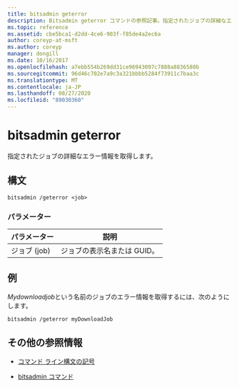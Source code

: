 ```yaml
---
title: bitsadmin geterror
description: Bitsadmin geterror コマンドの参照記事。指定されたジョブの詳細なエラー情報を取得します。
ms.topic: reference
ms.assetid: cbe5bca1-d2dd-4ce6-903f-f85de4a2ec6a
author: coreyp-at-msft
ms.author: coreyp
manager: dongill
ms.date: 10/16/2017
ms.openlocfilehash: a7ebb554b269dd31ce96943097c7888a8836580b
ms.sourcegitcommit: 96d46c702e7a9c3a321bbbb5284f73911c7baa3c
ms.translationtype: MT
ms.contentlocale: ja-JP
ms.lasthandoff: 08/27/2020
ms.locfileid: "89030360"
---
```

# <a name="bitsadmin-geterror"></a>bitsadmin geterror

指定されたジョブの詳細なエラー情報を取得します。

## <a name="syntax"></a>構文

```
bitsadmin /geterror <job>
```

### <a name="parameters"></a>パラメーター

| パラメーター | 説明 |
| -------------- | -------------- |
| ジョブ (job) | ジョブの表示名または GUID。 |

## <a name="examples"></a>例

*Mydownloadjob*という名前のジョブのエラー情報を取得するには、次のようにします。

```
bitsadmin /geterror myDownloadJob
```

## <a name="additional-references"></a>その他の参照情報

- [コマンド ライン構文の記号](command-line-syntax-key.md)

- [bitsadmin コマンド](bitsadmin.md)

